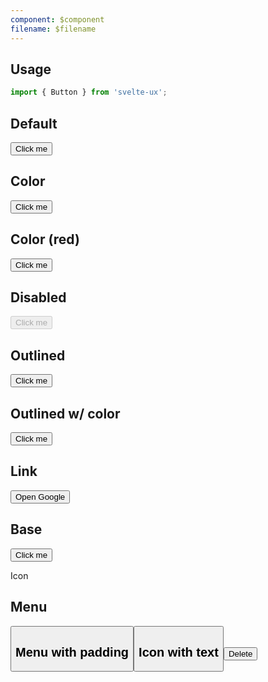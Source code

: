 ```yaml
---
component: $component
filename: $filename
---
```


<script lang="ts">
  import { mdiMenu, mdiTrashCan } from '@mdi/js';

  import Button from '$lib/components/Button.svelte';
  import Preview from '$lib/components/Preview.svelte';
  import SectionDivider from '$lib/components/SectionDivider.svelte';
</script>

## Usage

```js
import { Button } from 'svelte-ux';
```

## Default

<Preview>
  <Button>Click me</Button>
</Preview>

## Color

<Preview>
  <Button class="text-blue-500 hover:bg-blue-50">Click me</Button>
</Preview>

## Color (red)

<Preview>
  <Button class="text-red-500 hover:bg-red-50">Click me</Button>
</Preview>

## Disabled

<Preview>
  <Button disabled>Click me</Button>
</Preview>

## Outlined

<Preview>
  <Button class="border">Click me</Button>
</Preview>

## Outlined w/ color

<Preview>
  <Button class="border border-current text-blue-500 hover:bg-blue-50"> Click me</Button>
</Preview>

## Link

<Preview>
  <Button href="https://www.google.com" target="_blank">Open Google</Button>
</Preview>

## Base

<Preview>
  <Button base>Click me</Button>
</Preview>

<SectionDivider class="mt-12">Icon</SectionDivider>

## Menu

<Preview>
  <Button icon={mdiMenu} />
</Preview>

## Menu with padding

<Preview>
  <Button icon={mdiMenu} class="p-2" />
</Preview>

## Icon with text

<Preview>
  <Button icon={mdiTrashCan} class="text-red-500">Delete</Button>
</Preview>

